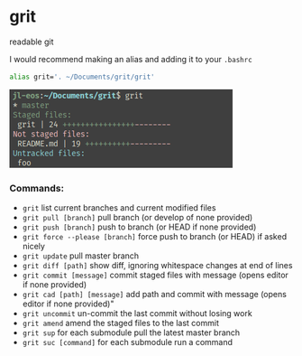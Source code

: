 # grit

readable git

I would recommend making an alias and adding it to your `.bashrc`
```sh
alias grit='. ~/Documents/grit/grit'
```

![preview](/preview.png)

### Commands:

* `grit`                         list current branches and current modified files
* `grit pull [branch]`           pull branch (or develop of none provided)
* `grit push [branch]`           push to branch (or HEAD if none provided)
* `grit force --please [branch]` force push to branch (or HEAD) if asked nicely
* `grit update`                  pull master branch
* `grit diff [path]`             show diff, ignoring whitespace changes at end of lines
* `grit commit [message]`        commit staged files with message (opens editor if none provided)
* `grit cad [path] [message]`    add path and commit with message (opens editor if none provided)"
* `grit uncommit`                un-commit the last commit without losing work
* `grit amend`                   amend the staged files to the last commit
* `grit sup`                     for each submodule pull the latest master branch
* `grit suc [command]`           for each submodule run a command
